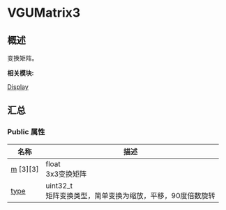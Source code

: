 # VGUMatrix3


## 概述

变换矩阵。

**相关模块:**

[Display](_display.md)


## 汇总


### Public 属性

  | 名称 | 描述 | 
| -------- | -------- |
| [m](_display.md#m)&nbsp;[3][3] | float<br/>3x3变换矩阵 | 
| [type](_display.md#type-57) | uint32_t<br/>矩阵变换类型，简单变换为缩放，平移，90度倍数旋转 | 
